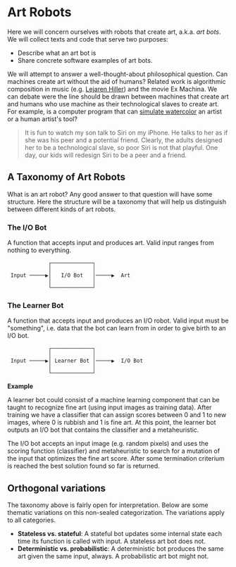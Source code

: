 # Art Robots
Here we will concern ourselves with robots that create art, a.k.a. *art bots*. We will collect texts and code that serve two purposes: 

* Describe what an art bot is
* Share concrete software examples of art bots.

We will attempt to answer a well-thought-about philosophical question. Can machines create art without the aid of humans? Related work is algorithmic composition in music (e.g. [Lejaren Hiller](http://www.aes.org/e-lib/browse.cfm?elib=189)) and the movie Ex Machina. We can debate were the line should be drawn between machines that create art and humans who use machine as their technological slaves to create art. For example, is a computer program that can [simulate  watercolor](http://graphics.csie.ntu.edu.tw/~ming/courses/icg-2006/Reference/Computer_generated_watercolor_pj09.pdf) an artist or a human artist's tool?

> It is fun to watch my son talk to Siri on my iPhone. He talks to her as if she was his peer and a potential friend. Clearly, the adults designed her to be a technological slave, so poor Siri is not that playful. One day, our kids will redesign Siri to be a peer and a friend.


## A Taxonomy of Art Robots

What is an art robot? Any good answer to that question will have some structure. Here the structure will be a taxonomy that will help us distinguish between different kinds of art robots.

### The I/O Bot

A function that accepts input and produces art. Valid input ranges from nothing to everything.

```
             ┌─────────────┐             
             │             │             
 Input ─────▶│   I/O Bot   │─────▶  Art  
             │             │             
             └─────────────┘             
```

### The Learner Bot

A function that accepts input and produces an I/O robot. Valid input must be "something", i.e. data that the bot can learn from in order to give birth to an I/O bot.

```
             ┌─────────────┐             
             │             │             
 Input ─────▶│ Learner Bot │─────▶  I/O Bot  
             │             │             
             └─────────────┘             
```

**Example**

A learner bot could consist of a machine learning component that can be taught to recognize fine art (using input images as training data). After training we have a classifier that can assign scores between 0 and 1 to new images, where 0 is rubbish and 1 is fine art. At this point, the learner bot outputs an I/O bot that contains the classifier and a metaheuristic.

The I/O bot accepts an input image (e.g. random pixels) and uses the scoring function (classifier) and metaheuristic to search for a mutation of the input that optimizes the fine art score. After some termination criterium is reached the best solution found so far is returned.


## Orthogonal variations

The taxonomy above is fairly open for interpretation. Below are some thematic variations on this non-sealed categorization. The variations apply to all categories.

* **Stateless vs. stateful**: A stateful bot updates some internal state each time its function is called with input. A stateless art bot does not. 
* **Deterministic vs. probabilistic**: A deterministic bot produces the same art given the same input, always. A probabilistic art bot might not.
